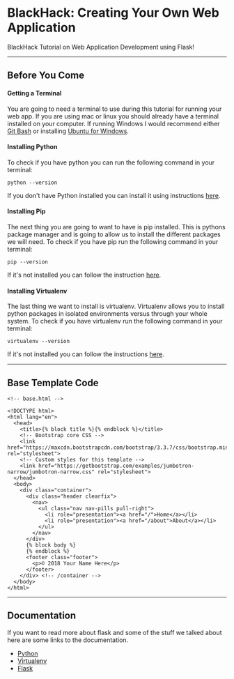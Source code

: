 # BlackHack: Creating Your Own Web Application

BlackHack Tutorial on Web Application Development using Flask!
___
## Before You Come

#### Getting a Terminal
You are going to need a terminal to use during this tutorial for running your web app. If you are using mac or linux you should already have a terminal installed on your computer. If running Windows I would recommend either [Git Bash](https://git-scm.com/downloads) or installing [Ubuntu for Windows](https://tutorials.ubuntu.com/tutorial/tutorial-ubuntu-on-windows#0).

#### Installing Python
To check if you have python you can run the following command in your terminal:
```shell
python --version
```
If you don't have Python installed you can install it using instructions [here](https://realpython.com/installing-python/).

#### Installing Pip
The next thing you are going to want to have is pip installed. This is pythons package manager and is going to allow us to install the different packages we will need.
To check if you have pip run the following command in your terminal:
```shell
pip --version
 ```
 If it's not installed you can follow the instruction [here](https://pip.pypa.io/en/stable/installing/).

 #### Installing Virtualenv
 The last thing we want to install is virtualenv. Virtualenv allows you to install python packages in isolated environments versus through your whole system.
 To check if you have virtualenv run the following command in your terminal:
 ```shell
virtualenv --version
 ```
 If it's not installed you can follow the instructions [here](https://virtualenv.pypa.io/en/stable/installation/).

___

## Base Template Code

```
<!-- base.html -->

<!DOCTYPE html>
<html lang="en">
  <head>
    <title>{% block title %}{% endblock %}</title>
    <!-- Bootstrap core CSS -->
    <link href="https://maxcdn.bootstrapcdn.com/bootstrap/3.3.7/css/bootstrap.min.css" rel="stylesheet">
    <!-- Custom styles for this template -->
    <link href="https://getbootstrap.com/examples/jumbotron-narrow/jumbotron-narrow.css" rel="stylesheet">
  </head>
  <body>
    <div class="container">
      <div class="header clearfix">
        <nav>
          <ul class="nav nav-pills pull-right">
            <li role="presentation"><a href="/">Home</a></li>
            <li role="presentation"><a href="/about">About</a></li>
          </ul>
        </nav>
      </div>
      {% block body %}
      {% endblock %}
      <footer class="footer">
        <p>© 2018 Your Name Here</p>
      </footer>
    </div> <!-- /container -->
  </body>
</html>
```

___

## Documentation

If you want to read more about flask and some of the stuff we talked about here are some links to the documentation.
* [Python](https://docs.python.org/3/)
* [Virtualenv](https://virtualenv.pypa.io/en/stable/)
* [Flask](http://flask.pocoo.org/docs/1.0/)
